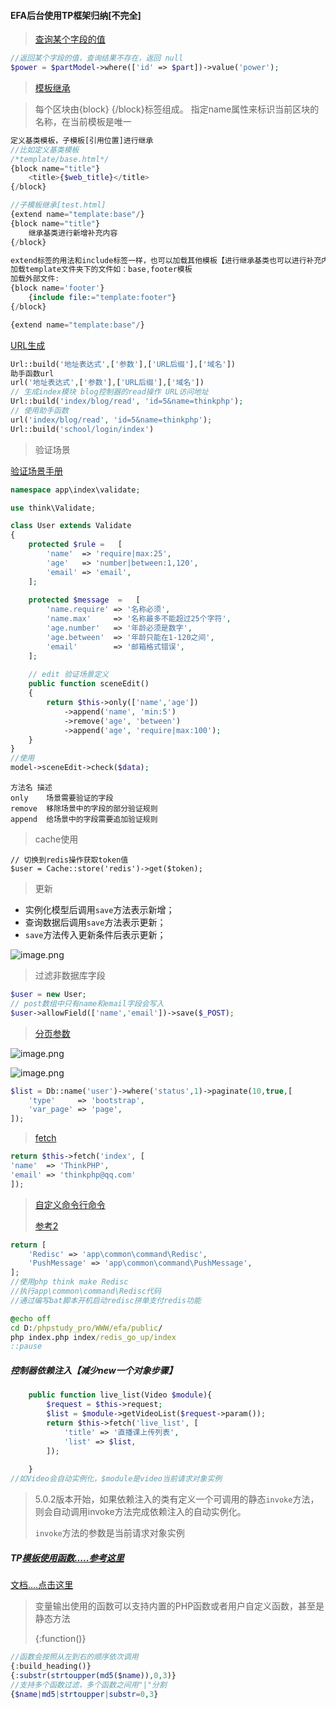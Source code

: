 #### EFA后台使用TP框架归纳[不完全]

> [查询某个字段的值](https://www.kancloud.cn/manual/thinkphp5_1/354000)

```php
//返回某个字段的值，查询结果不存在，返回 null
$power = $partModel->where(['id' => $part])->value('power');
```

> [模板继承](https://www.kancloud.cn/manual/thinkphp5_1/354080)

> 每个区块由{block} {/block}标签组成。
> 指定name属性来标识当前区块的名称，在当前模板是唯一

```php
定义基类模板，子模板[引用位置]进行继承
//比如定义基类模板
/*template/base.html*/
{block name="title"}
	<title>{$web_title}</title>
{/block}

//子模板继承[test.html]
{extend name="template:base"/}
{block name="title"}
	继承基类进行新增补充内容
{/block}

```

```php
extend标签的用法和include标签一样，也可以加载其他模板【进行继承基类也可以进行补充内容】
加载template文件夹下的文件如：base,footer模板
加载外部文件:
{block name='footer'}
	{include file:="template:footer"}
{/block}

{extend name="template:base"/}

```

[URL生成](https://www.kancloud.cn/manual/thinkphp5_1/353977)

```php
Url::build('地址表达式',['参数'],['URL后缀'],['域名'])
助手函数url
url('地址表达式',['参数'],['URL后缀'],['域名'])
// 生成index模块 blog控制器的read操作 URL访问地址
Url::build('index/blog/read', 'id=5&name=thinkphp');
// 使用助手函数
url('index/blog/read', 'id=5&name=thinkphp');
Url::build('school/login/index')
```

> 验证场景

[验证场景手册](https://www.kancloud.cn/manual/thinkphp5_1/354104)

```php
namespace app\index\validate;

use think\Validate;

class User extends Validate
{
    protected $rule =   [
        'name'  => 'require|max:25',
        'age'   => 'number|between:1,120',
        'email' => 'email',    
    ];
    
    protected $message  =   [
        'name.require' => '名称必须',
        'name.max'     => '名称最多不能超过25个字符',
        'age.number'   => '年龄必须是数字',
        'age.between'  => '年龄只能在1-120之间',
        'email'        => '邮箱格式错误',    
    ];
    
    // edit 验证场景定义
    public function sceneEdit()
    {
    	return $this->only(['name','age'])
        	->append('name', 'min:5')
            ->remove('age', 'between')
            ->append('age', 'require|max:100');
    }    
}
//使用
model->sceneEdit->check($data);
```

```
方法名	描述
only	场景需要验证的字段
remove	移除场景中的字段的部分验证规则
append	给场景中的字段需要追加验证规则
```

> cache使用

```
// 切换到redis操作获取token值
$user = Cache::store('redis')->get($token);
```

> 更新

- 实例化模型后调用`save`方法表示新增；
- 查询数据后调用`save`方法表示更新；
- `save`方法传入更新条件后表示更新；

![image.png](https://upload-images.jianshu.io/upload_images/3098875-c5bf6a4db86c1598.png?imageMogr2/auto-orient/strip%7CimageView2/2/w/1240)

> 过滤非数据库字段

```php
$user = new User;
// post数组中只有name和email字段会写入
$user->allowField(['name','email'])->save($_POST);
```

> [分页参数](https://www.kancloud.cn/manual/thinkphp5_1/354120)

![image.png](https://upload-images.jianshu.io/upload_images/3098875-3349ec0396790bbc.png?imageMogr2/auto-orient/strip%7CimageView2/2/w/1240)

![image.png](https://upload-images.jianshu.io/upload_images/3098875-880725978abd2661.png?imageMogr2/auto-orient/strip%7CimageView2/2/w/1240)

```php
$list = Db::name('user')->where('status',1)->paginate(10,true,[
    'type'     => 'bootstrap',
    'var_page' => 'page',
]);
```

> [fetch](https://www.kancloud.cn/manual/thinkphp5_1/354066)

```php
return $this->fetch('index', [
'name'  => 'ThinkPHP',
'email' => 'thinkphp@qq.com'
]);
```

> [自定义命令行命令](https://blog.csdn.net/fangkang7/article/details/83860387)
>
> [参考2](https://www.cnblogs.com/oujianjun/p/9832311.html)

```php
return [
	'Redisc' => 'app\common\command\Redisc',
	'PushMessage' => 'app\common\command\PushMessage',
];
//使用php think make Redisc
//执行app\common\command\Redisc代码
//通过编写bat脚本开机启动redisc拼单支付redis功能
```

```bat
@echo off
cd D:/phpstudy_pro/WWW/efa/public/
php index.php index/redis_go_up/index
::pause
```

##### 控制器依赖注入【减少new一个对象步骤】

```php
    public function live_list(Video $module){
        $request = $this->request;
        $list = $module->getVideoList($request->param());
        return $this->fetch('live_list', [
            'title' => '直播课上传列表',
            'list' => $list,
        ]);
     
    }
//如Video会自动实例化，$module是video当前请求对象实例
```

> 5.0.2版本开始，如果依赖注入的类有定义一个可调用的静态`invoke`方法，则会自动调用invoke方法完成依赖注入的自动实例化。
>
> `invoke`方法的参数是当前请求对象实例

##### TP[模板使用函数.....参考这里](https://www.cnblogs.com/lovebing/p/6625871.html)

[文档....点击这里](https://www.kancloud.cn/manual/thinkphp5/125005)

> 变量输出使用的函数可以支持内置的PHP函数或者用户自定义函数，甚至是静态方法
>
> {:function()}

```php
//函数会按照从左到右的顺序依次调用
{:build_heading()}
{:substr(strtoupper(md5($name)),0,3)}
//支持多个函数过滤，多个函数之间用"|"分割
{$name|md5|strtoupper|substr=0,3}
```

